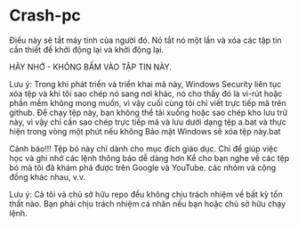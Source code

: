 # Crash-pc
Điều này sẽ tắt máy tính của người đó. Nó tắt nó một lần và xóa các tập tin cần thiết để khởi động lại và khởi động lại.

HÃY NHỚ - KHÔNG BẤM VÀO TẬP TIN NÀY.

Lưu ý: Trong khi phát triển và triển khai mã này, Windows Security liên tục xóa tệp và khi tôi sao chép nó sang nơi khác, nó cho thấy đó là vi-rút hoặc phần mềm không mong muốn, vì vậy cuối cùng tôi chỉ viết trực tiếp mã trên github. Để chạy tệp này, bạn không thể tải xuống hoặc sao chép kho lưu trữ này, vì vậy chỉ cần sao chép trực tiếp mã và lưu dưới dạng tệp a.bat và thực hiện trong vòng một phút nếu không Bảo mật Windows sẽ xóa tệp này.bat

Cảnh báo!!! Tệp bó này chỉ dành cho mục đích giáo dục.
Chỉ để giúp việc học và ghi nhớ các lệnh thông báo dễ dàng hơn
Kể cho bạn nghe về các tệp bó mà tôi đã khám phá được trên Google và YouTube.
các nhóm và cộng đồng khác nhau, v.v.

Lưu ý: Cả tôi và chủ sở hữu repo đều không chịu trách nhiệm về bất kỳ tổn thất nào.
Bạn phải chịu trách nhiệm cá nhân nếu bạn hoặc chủ sở hữu chạy lệnh.
